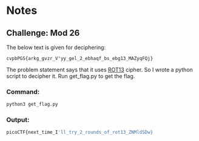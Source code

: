 # Notes

## Challenge: Mod 26

The below text is given for deciphering:

```
cvpbPGS{arkg_gvzr_V'yy_gel_2_ebhaqf_bs_ebg13_MAZyqFQj}
```

The problem statement says that it uses [ROT13](https://en.wikipedia.org/wiki/ROT13) cipher. So I wrote a python script to decipher it. Run get_flag.py to get the flag.

### Command:

```bash
python3 get_flag.py
```

### Output:

```bash
picoCTF{next_time_I'll_try_2_rounds_of_rot13_ZNMldSDw}
```
